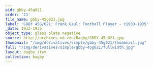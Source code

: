 ```yaml
---
pid: gbby-45g021
order: '21'
file_name: gbby-45g021.jpg
label: 'GBBY 45G/021: Frank Gaul: Football Player - c1933-1935'
_date: 1933-1935
object_type: glass plate negative
source: http://archives.nd.edu/Bagby/GBBY-45g021.jpg
thumbnail: "/img/derivatives/simple/gbby-45g021/thumbnail.jpg"
full: "/img/derivatives/simple/gbby-45g021/fullwidth.jpg"
layout: bagby_item
collection: bagby
---
```


